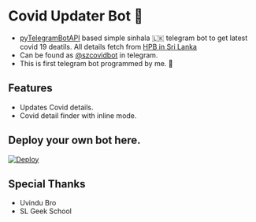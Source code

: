 # Covid Updater Bot 🦠

- [pyTelegramBotAPI](https://pypi.org/project/pyTelegramBotAPI/) based simple sinhala 🇱🇰 telegram bot to get latest covid 19 deatils. All details fetch from [HPB in Sri Lanka](https://hpb.health.gov.lk/)
- Can be found as [@szcovidbot](http://t.me/szcovidbot) in telegram.
- This is first telegram bot programmed by me. 🥳

## Features
- Updates Covid details.
- Covid detail finder with inline mode.

## Deploy your own bot here.
[![Deploy](https://www.herokucdn.com/deploy/button.svg)](https://heroku.com/deploy?template=https://github.com/TinuraD/CovidBot.git)

## Special Thanks
- Uvindu Bro
- SL Geek School

